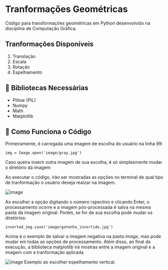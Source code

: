 # Tranformações Geométricas
Código para transformações geométricas em Python desenvolvido na disciplina de Computação Gráfica.

## Tranformações Disponíveis

1. Translação
2. Escala
3. Rotação
4. Espelhamento

## 📖 Bibliotecas Necessárias
- Pillow (PIL)
- Numpy
- Math
- Matplotlib

## 🤔 Como Funciona o Código
Primeiramente, é carregada uma imagem de escolha do usuário na linha 99:
```
img = Image.open('image/gray.jpg')
```
Caso queira inserir outra imagem de sua escolha, é só simplesmente mudar o diretório da imagem

Ao executar o código, irão ser mostradas as opções no terminal de qual tipo de tranformação o usuário deseja reaizar na imagem.

![image](https://github.com/rodineves/Tranformacoes-Geometricas/assets/105732866/c92a4371-b567-4f91-b6ec-7c334b967aad)


Ao escolher a opção digitando o número rspectivo e clicando Enter, o processamento ocorre e a imagem pós-processada é salva na mesma pasta da imagem original. Porém, se for de sua escolha pode mudar os diretórios:
```
inverted_img.save('image/gatenho_invertido.jpg')
```
Acima é o exemplo de salvar a imagem negativa na pasta <i>image</i>, mas pode mudar em todas as opções de processamento.
Além disso, ao final da execução, a biblioteca matplotlib irá mostras entre a imagem original e a imagem com a tranformação aplicada

![image](https://github.com/rodineves/Tranformacoes-Geometricas/assets/105732866/f6f7c23c-7fa2-4cbc-9c70-85138784a21b) Exemplo ao escolher espelhamento vertical.
